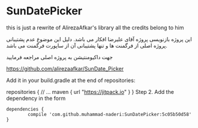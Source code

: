 # SunDatePicker

this is just a rewrite of AlirezaAfkar's library 
all the credits belong to him

این پروژه بازنویسی پروژه آقای علیرضا افکار می باشد.
دلیل این موضوع عدم پشتیبانی پروژه اصلی از فرگمنت ها و تنها پشتیبانی آن از ساپورت فرگمنت می باشد.

جهت داکیومنتیشن  به پروژه اصلی مراجعه فرمایید

https://github.com/alirezaafkar/SunDate_Picker



Add it in your build.gradle at the end of repositories:

 repositories {
        // ...
        maven { url "https://jitpack.io" }
 }
Step 2. Add the dependency in the form

	dependencies {
	        compile 'com.github.muhammad-naderi:SunDatePicker:5c05b50d58'
	}
